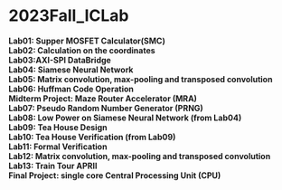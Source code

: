 # 2023Fall_ICLab
 
**Lab01: Supper MOSFET Calculator(SMC)**  
**Lab02: Calculation on the coordinates**  
**Lab03:AXI-SPI DataBridge**  
**Lab04: Siamese Neural Network**  
**Lab05: Matrix convolution, max-pooling and transposed convolution**  
**Lab06: Huffman Code Operation**  
**Midterm Project: Maze Router Accelerator (MRA)**  
**Lab07: Pseudo Random Number Generator (PRNG)**  
**Lab08: Low Power on Siamese Neural Network (from Lab04)**  
**Lab09: Tea House Design**  
**Lab10: Tea House Verification (from Lab09)**  
**Lab11: Formal Verification**  
**Lab12: Matrix convolution, max-pooling and transposed convolution**  
**Lab13: Train Tour APRII**  
**Final Project: single core Central Processing Unit (CPU)**  
